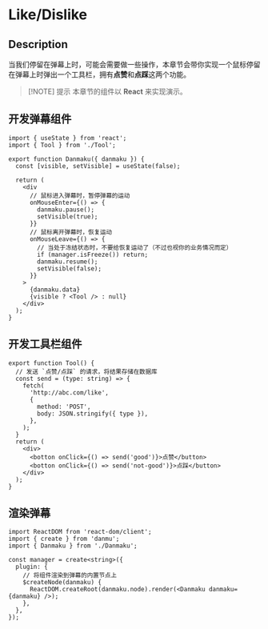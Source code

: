 # Like/Dislike

## Description

当我们停留在弹幕上时，可能会需要做一些操作，本章节会带你实现一个鼠标停留在弹幕上时弹出一个工具栏，拥有**点赞**和**点踩**这两个功能。

> [!NOTE] 提示
> 本章节的组件以 **React** 来实现演示。

## 开发弹幕组件

```tsx {23}
import { useState } from 'react';
import { Tool } from './Tool';

export function Danmaku({ danmaku }) {
  const [visible, setVisible] = useState(false);

  return (
    <div
      // 鼠标进入弹幕时，暂停弹幕的运动
      onMouseEnter={() => {
        danmaku.pause();
        setVisible(true);
      }}
      // 鼠标离开弹幕时，恢复运动
      onMouseLeave={() => {
        // 当处于冻结状态时，不要给恢复运动了（不过也视你的业务情况而定）
        if (manager.isFreeze()) return;
        danmaku.resume();
        setVisible(false);
      }}
    >
      {danmaku.data}
      {visible ? <Tool /> : null}
    </div>
  );
}
```

## 开发工具栏组件

```tsx {14-15}
export function Tool() {
  // 发送 `点赞/点踩` 的请求，将结果存储在数据库
  const send = (type: string) => {
    fetch(
      'http://abc.com/like',
      {
        method: 'POST',
        body: JSON.stringify({ type }),
      },
    );
  }
  return (
    <div>
      <botton onClick={() => send('good')}>点赞</button>
      <botton onClick={() => send('not-good')}>点踩</button>
    </div>
  );
}
```

## 渲染弹幕

```tsx {9}
import ReactDOM from 'react-dom/client';
import { create } from 'danmu';
import { Danmaku } from './Danmaku';

const manager = create<string>({
  plugin: {
    // 将组件渲染到弹幕的内置节点上
    $createNode(danmaku) {
      ReactDOM.createRoot(danmaku.node).render(<Danmaku danmaku={danmaku} />);
    },
  },
});
```
